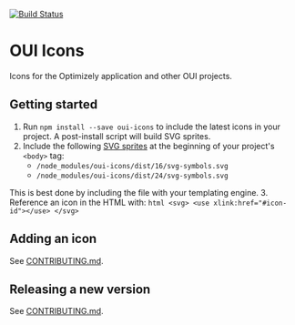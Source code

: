 [![Build Status](https://travis-ci.org/optimizely/oui-icons.svg?branch=master)](https://travis-ci.org/optimizely/oui-icons)

# OUI Icons

Icons for the Optimizely application and other OUI projects.

## Getting started

1. Run `npm install --save oui-icons` to include the latest icons in your project. A post-install script will build SVG sprites.
2. Include the following [SVG sprites](https://css-tricks.com/svg-sprites-use-better-icon-fonts/) at the beginning of your project's `<body>` tag:
    - `/node_modules/oui-icons/dist/16/svg-symbols.svg`
    - `/node_modules/oui-icons/dist/24/svg-symbols.svg`

  This is best done by including the file with your templating engine.
3. Reference an icon in the HTML with:
    ```html
    <svg>
      <use xlink:href="#icon-id"></use>
    </svg>
    ```

## Adding an icon

See [CONTRIBUTING.md](https://github.com/optimizely/oui-icons/blob/master/CONTRIBUTING.md).

## Releasing a new version

See [CONTRIBUTING.md](https://github.com/optimizely/oui-icons/blob/master/CONTRIBUTING.md).
